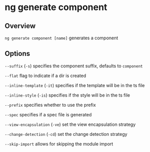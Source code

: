 # ng generate component

## Overview
`ng generate component [name]` generates a component

## Options
`--suffix` (`-s`) specifies the component suffix, defaults to `component`

`--flat` flag to indicate if a dir is created

`--inline-template` (`-it`) specifies if the template will be in the ts file

`--inline-style` (`-is`) specifies if the style will be in the ts file

`--prefix` specifies whether to use the prefix

`--spec` specifies if a spec file is generated

`--view-encapsulation` (`-ve`) set the view encapsulation strategy

`--change-detection` (`-cd`) set the change detection strategy

`--skip-import` allows for skipping the module import
